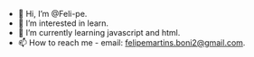 - 👋 Hi, I’m @Feli-pe.
- 👀 I’m interested in learn.
- 🌱 I’m currently learning javascript and html.
- 📫 How to reach me - email: felipemartins.boni2@gmail.com.

<!---
Feli-pe/Feli-pe is a ✨ special ✨ repository because its `README.md` (this file) appears on your GitHub profile.
You can click the Preview link to take a look at your changes.
--->
